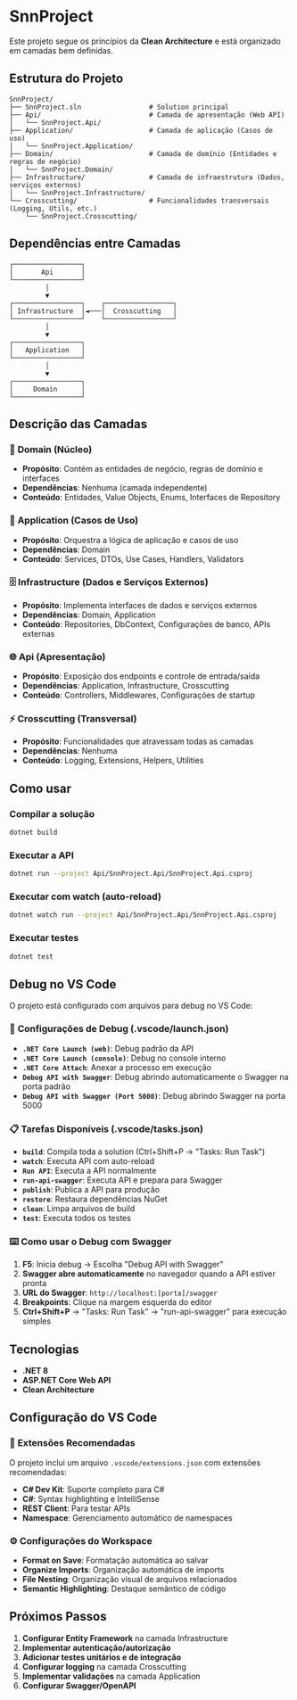 # SnnProject

Este projeto segue os princípios da **Clean Architecture** e está organizado em camadas bem definidas.

## Estrutura do Projeto

```
SnnProject/
├── SnnProject.sln                 # Solution principal
├── Api/                           # Camada de apresentação (Web API)
│   └── SnnProject.Api/
├── Application/                   # Camada de aplicação (Casos de uso)
│   └── SnnProject.Application/
├── Domain/                        # Camada de domínio (Entidades e regras de negócio)
│   └── SnnProject.Domain/
├── Infrastructure/                # Camada de infraestrutura (Dados, serviços externos)
│   └── SnnProject.Infrastructure/
└── Crosscutting/                  # Funcionalidades transversais (Logging, Utils, etc.)
    └── SnnProject.Crosscutting/
```

## Dependências entre Camadas

```
┌─────────────────┐
│       Api       │
└─────────────────┘
         │
         ▼
┌─────────────────┐    ┌─────────────────┐
│ Infrastructure  │◄───│  Crosscutting   │
└─────────────────┘    └─────────────────┘
         │
         ▼
┌─────────────────┐
│   Application   │
└─────────────────┘
         │
         ▼
┌─────────────────┐
│     Domain      │
└─────────────────┘
```

## Descrição das Camadas

### 🎯 **Domain** (Núcleo)

- **Propósito**: Contém as entidades de negócio, regras de domínio e interfaces
- **Dependências**: Nenhuma (camada independente)
- **Conteúdo**: Entidades, Value Objects, Enums, Interfaces de Repository

### 🔧 **Application** (Casos de Uso)

- **Propósito**: Orquestra a lógica de aplicação e casos de uso
- **Dependências**: Domain
- **Conteúdo**: Services, DTOs, Use Cases, Handlers, Validators

### 🗄️ **Infrastructure** (Dados e Serviços Externos)

- **Propósito**: Implementa interfaces de dados e serviços externos
- **Dependências**: Domain, Application
- **Conteúdo**: Repositories, DbContext, Configurações de banco, APIs externas

### 🌐 **Api** (Apresentação)

- **Propósito**: Exposição dos endpoints e controle de entrada/saída
- **Dependências**: Application, Infrastructure, Crosscutting
- **Conteúdo**: Controllers, Middlewares, Configurações de startup

### ⚡ **Crosscutting** (Transversal)

- **Propósito**: Funcionalidades que atravessam todas as camadas
- **Dependências**: Nenhuma
- **Conteúdo**: Logging, Extensions, Helpers, Utilities

## Como usar

### Compilar a solução

```bash
dotnet build
```

### Executar a API

```bash
dotnet run --project Api/SnnProject.Api/SnnProject.Api.csproj
```

### Executar com watch (auto-reload)

```bash
dotnet watch run --project Api/SnnProject.Api/SnnProject.Api.csproj
```

### Executar testes

```bash
dotnet test
```

## Debug no VS Code

O projeto está configurado com arquivos para debug no VS Code:

### 🐛 **Configurações de Debug (.vscode/launch.json)**

- **`.NET Core Launch (web)`**: Debug padrão da API
- **`.NET Core Launch (console)`**: Debug no console interno
- **`.NET Core Attach`**: Anexar a processo em execução
- **`Debug API with Swagger`**: Debug abrindo automaticamente o Swagger na porta padrão
- **`Debug API with Swagger (Port 5000)`**: Debug abrindo Swagger na porta 5000

### 📋 **Tarefas Disponíveis (.vscode/tasks.json)**

- **`build`**: Compila toda a solution (Ctrl+Shift+P → "Tasks: Run Task")
- **`watch`**: Executa API com auto-reload
- **`Run API`**: Executa a API normalmente
- **`run-api-swagger`**: Executa API e prepara para Swagger
- **`publish`**: Publica a API para produção
- **`restore`**: Restaura dependências NuGet
- **`clean`**: Limpa arquivos de build
- **`test`**: Executa todos os testes

### ⌨️ **Como usar o Debug com Swagger**

1. **F5**: Inicia debug → Escolha "Debug API with Swagger"
2. **Swagger abre automaticamente** no navegador quando a API estiver pronta
3. **URL do Swagger**: `http://localhost:[porta]/swagger`
4. **Breakpoints**: Clique na margem esquerda do editor
5. **Ctrl+Shift+P** → "Tasks: Run Task" → "run-api-swagger" para execução simples

## Tecnologias

- **.NET 8**
- **ASP.NET Core Web API**
- **Clean Architecture**

## Configuração do VS Code

### 🔧 **Extensões Recomendadas**

O projeto inclui um arquivo `.vscode/extensions.json` com extensões recomendadas:

- **C# Dev Kit**: Suporte completo para C#
- **C#**: Syntax highlighting e IntelliSense
- **REST Client**: Para testar APIs
- **Namespace**: Gerenciamento automático de namespaces

### ⚙️ **Configurações do Workspace**

- **Format on Save**: Formatação automática ao salvar
- **Organize Imports**: Organização automática de imports
- **File Nesting**: Organização visual de arquivos relacionados
- **Semantic Highlighting**: Destaque semântico de código

## Próximos Passos

1. **Configurar Entity Framework** na camada Infrastructure
2. **Implementar autenticação/autorização**
3. **Adicionar testes unitários e de integração**
4. **Configurar logging** na camada Crosscutting
5. **Implementar validações** na camada Application
6. **Configurar Swagger/OpenAPI**
